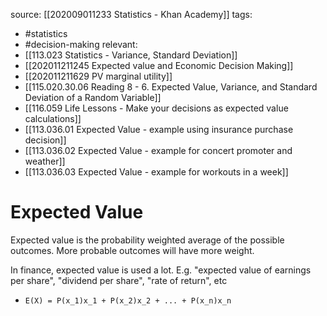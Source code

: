 source: [[202009011233 Statistics - Khan Academy]]
tags:
- #statistics 
- #decision-making 
relevant:
- [[113.023 Statistics - Variance, Standard Deviation]]
- [[202011211245 Expected value and Economic Decision Making]]
- [[202011211629 PV marginal utility]]
- [[115.020.30.06 Reading 8 - 6. Expected Value, Variance, and Standard Deviation of a Random Variable]]
- [[116.059 Life Lessons - Make your decisions as expected value calculations]]
- [[113.036.01 Expected Value - example using insurance purchase decision]]
- [[113.036.02 Expected Value - example for concert promoter and weather]]
- [[113.036.03 Expected Value - example for workouts in a week]]

# Expected Value

Expected value is the probability weighted average of the possible outcomes. More probable outcomes will have more weight.

In finance, expected value is used a lot. E.g. "expected value of earnings per share", "dividend per share", "rate of return", etc
- `E(X) = P(x_1)x_1 + P(x_2)x_2 + ... + P(x_n)x_n`

